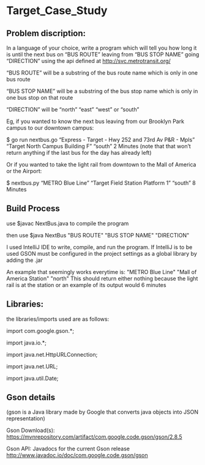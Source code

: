 # Target_Case_Study

## Problem discription:
In a language of your choice, write a program which will tell you how long it is until
the next bus on “BUS ROUTE” leaving from “BUS STOP NAME” going “DIRECTION”
using the api defined at http://svc.metrotransit.org/

“BUS ROUTE” will be a substring of the bus route name which is only in one bus
route

“BUS STOP NAME” will be a substring of the bus stop name which is only in one bus
stop on that route

“DIRECTION” will be “north” “east” “west” or “south”

Eg, if you wanted to know the next bus leaving from our Brooklyn Park campus to
our downtown campus:

$ go run nextbus.go “Express - Target - Hwy 252 and 73rd Av P&R - Mpls” “Target
North Campus Building F” “south”
2 Minutes
(note that that won’t return anything if the last bus for the day has already left)

Or if you wanted to take the light rail from downtown to the Mall of America or the
Airport:

$ nextbus.py “METRO Blue Line” “Target Field Station Platform 1” “south”
8 Minutes

## Build Process
use $javac NextBus.java to compile the program

then use $java NextBus "BUS ROUTE" "BUS STOP NAME" "DIRECTION"

I used IntelliJ IDE to write, compile, and run the program. If IntelliJ is to be used GSON must be configured in the project settings as a global library by adding the .jar

An example that seemingly works everytime is: "METRO Blue Line" "Mall of America Station" "north"
This should return either nothing because the light rail is at the station or an example of its output would 6 minutes

## Libraries:
the libraries/imports used are as follows:

  import com.google.gson.*;

  import java.io.*;
  
  import java.net.HttpURLConnection;
  
  import java.net.URL;
  
  import java.util.Date;
  
  
## Gson details  
(gson is a Java library made by Google that converts java objects into JSON representation)

Gson Download(s):
https://mvnrepository.com/artifact/com.google.code.gson/gson/2.8.5

Gson API: Javadocs for the current Gson release http://www.javadoc.io/doc/com.google.code.gson/gson
